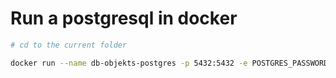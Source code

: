 # Run a postgresql in docker

```bash
# cd to the current folder

docker run --name db-objekts-postgres -p 5432:5432 -e POSTGRES_PASSWORD=test -e POSTGRES_USER=test -d postgres:15.1
```
